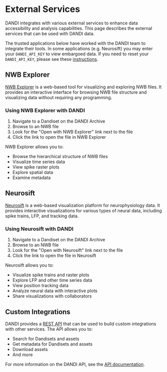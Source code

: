 # External Services

DANDI integrates with various external services to enhance data accessibility and analysis capabilities. This page describes the external services that can be used with DANDI data.

The trusted applications below have worked with the DANDI team to integrate their tools. In some applications (e.g. Neurosift) you may enter your `DANDI_API_KEY` to view embargoed data. If you need to reset your `DANDI_API_KEY`, please see these [instructions](../../user-guide-sharing/uploading-data.md#1-dandi_api_key-environment-variable).

## NWB Explorer

[NWB Explorer](https://nwbexplorer.opensourcebrain.org/) is a web-based tool for visualizing and exploring NWB files. It provides an interactive interface for browsing NWB file structure and visualizing data without requiring any programming.

### Using NWB Explorer with DANDI

1. Navigate to a Dandiset on the DANDI Archive
2. Browse to an NWB file
3. Look for the "Open with NWB Explorer" link next to the file
4. Click the link to open the file in NWB Explorer

NWB Explorer allows you to:

- Browse the hierarchical structure of NWB files
- Visualize time series data
- View spike raster plots
- Explore spatial data
- Examine metadata

## Neurosift

[Neurosift](https://neurosift.app/) is a web-based visualization platform for neurophysiology data. It provides interactive visualizations for various types of neural data, including spike trains, LFP, and tracking data.

### Using Neurosift with DANDI

1. Navigate to a Dandiset on the DANDI Archive
2. Browse to an NWB file
3. Look for the "Open with Neurosift" link next to the file
4. Click the link to open the file in Neurosift

Neurosift allows you to:

- Visualize spike trains and raster plots
- Explore LFP and other time series data
- View position tracking data
- Analyze neural data with interactive plots
- Share visualizations with collaborators

## Custom Integrations

DANDI provides a [REST API](https://api.dandiarchive.org/swagger) that can be used to build custom integrations with other services. The API allows you to:

- Search for Dandisets and assets
- Get metadata for Dandisets and assets
- Download assets
- And more

For more information on the DANDI API, see the [API documentation](../../api/rest-api.md).
